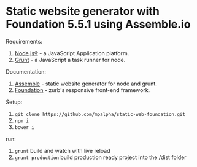 Static website generator with Foundation 5.5.1 using Assemble.io
================

Requirements:
1. [Node.js&reg;](http://nodejs.org/) - a JavaScript Application platform.
2. [Grunt](http://gruntjs.com/) - a JavaScript a task runner for node.

Documentation: 
1. [Assemble](http://assemble.io/docs/) - static website generator for node and grunt.
2. [Foundation](http://foundation.zurb.com/docs/) - zurb's responsive front-end framework. 
 
Setup:
1. ```git clone https://github.com/mpalpha/static-web-foundation.git```
2. ```npm i```
3. ```bower i```

run:
1. ```grunt``` build and watch with live reload
2. ```grunt production``` build production ready project into the /dist folder